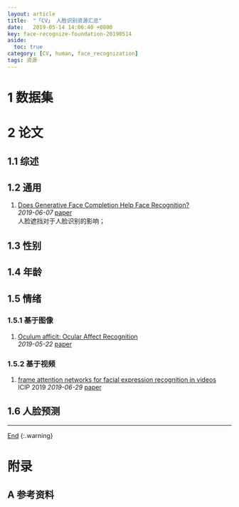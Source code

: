 ```yaml
---
layout: article
title:  "「CV」 人脸识别资源汇总"
date:   2019-05-14 14:06:40 +0800
key: face-recognize-foundation-20190514
aside:
  toc: true
category: [CV, human, face_recognization]
tags: 资源
---
```

<span id='head'></span>

<!--more-->

# 1 数据集

# 2 论文  
## 1.1 综述  

## 1.2 通用
1. [Does Generative Face Completion Help Face Recognition?](http://cn.arxiv.org/abs/1906.02858)   
*2019-06-07* [paper](https://arxiv.org/abs/1906.02858)    
人脸遮挡对于人脸识别的影响；    

## 1.3 性别

## 1.4 年龄

## 1.5 情绪
### 1.5.1 基于图像
1. [Oculum afficit: Ocular Affect Recognition](http://cn.arxiv.org/abs/1905.09240)   
*2019-05-22* [paper](https://arxiv.org/abs/1905.09240)   

### 1.5.2 基于视频
1. [frame attention networks for facial expression recognition in videos](http://cn.arxiv.org/abs/1907.00193)   
ICIP 2019 *2019-06-29* [paper](https://arxiv.org/abs/1907.00193)    

## 1.6 人脸预测



-------------------  
[End](#head)
{:.warning}  


# 附录
## A 参考资料
